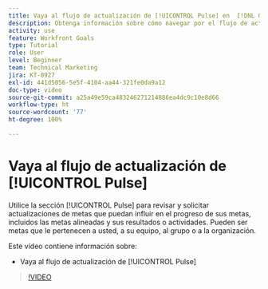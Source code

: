 ```yaml
---
title: Vaya al flujo de actualización de [!UICONTROL Pulse] en  [!DNL Goals]
description: Obtenga información sobre cómo navegar por el flujo de actualización de [!UICONTROL Pulse] en [!DNL Goals].
activity: use
feature: Workfront Goals
type: Tutorial
role: User
level: Beginner
team: Technical Marketing
jira: KT-8927
exl-id: 441d5056-5e5f-4104-aa44-321fe0da9a12
doc-type: video
source-git-commit: a25a49e59ca483246271214886ea4dc9c10e8d66
workflow-type: ht
source-wordcount: '77'
ht-degree: 100%

---
```


# Vaya al flujo de actualización de [!UICONTROL Pulse]

Utilice la sección [!UICONTROL Pulse] para revisar y solicitar actualizaciones de metas que puedan influir en el progreso de sus metas, incluidos las metas alineadas y sus resultados o actividades. Pueden ser metas que le pertenecen a usted, a su equipo, al grupo o a la organización.

Este vídeo contiene información sobre:

* Vaya al flujo de actualización de [!UICONTROL Pulse]

>[!VIDEO](https://video.tv.adobe.com/v/335199/?quality=12&learn=on)
